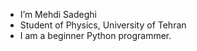 - I’m Mehdi Sadeghi
- Student of Physics, University of Tehran 
- I am a beginner Python programmer.

<!---
metisa81/metisa81 is a ✨ special ✨ repository because its `README.md` (this file) appears on your GitHub profile.
You can click the Preview link to take a look at your changes.
--->
